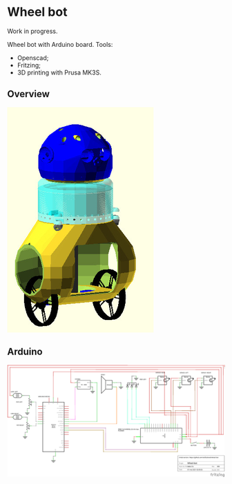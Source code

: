 # Wheel bot

Work in progress.

Wheel bot with Arduino board. Tools:
- Openscad;
- Fritzing;
- 3D printing with Prusa MK3S.

## Overview
![Overview of general design](https://github.com/ev0lutional/wheel-bot/blob/main/design/robot03.jpg)

## Arduino
![Electronic schema made with Fritzing](https://github.com/ev0lutional/wheel-bot/blob/main/electronics/robot_schema.png)
